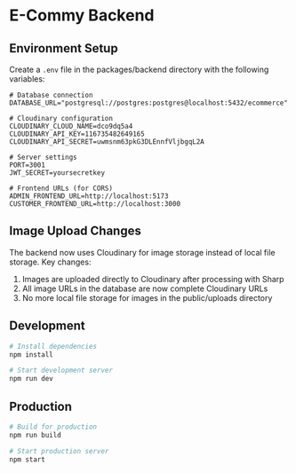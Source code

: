 # E-Commy Backend

## Environment Setup

Create a `.env` file in the packages/backend directory with the following variables:

```
# Database connection
DATABASE_URL="postgresql://postgres:postgres@localhost:5432/ecommerce"

# Cloudinary configuration
CLOUDINARY_CLOUD_NAME=dco9dq5a4
CLOUDINARY_API_KEY=116735482649165
CLOUDINARY_API_SECRET=uwmsnm63pkG3DLEnnfVljbgqL2A

# Server settings
PORT=3001
JWT_SECRET=yoursecretkey

# Frontend URLs (for CORS)
ADMIN_FRONTEND_URL=http://localhost:5173
CUSTOMER_FRONTEND_URL=http://localhost:3000
```

## Image Upload Changes

The backend now uses Cloudinary for image storage instead of local file storage. Key changes:

1. Images are uploaded directly to Cloudinary after processing with Sharp
2. All image URLs in the database are now complete Cloudinary URLs
3. No more local file storage for images in the public/uploads directory

## Development

```bash
# Install dependencies
npm install

# Start development server
npm run dev
```

## Production

```bash
# Build for production
npm run build

# Start production server
npm start
``` 